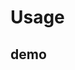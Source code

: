 # Usage

## demo

<common-democode title="基本用法" description="基本table用法">
  <examples-demo01 slot="codeComp"></examples-demo01>
  <highlight-code  slot="codeText" lang="vue">
    <template>
      <el-row :gutter="20">
        <el-col :span="16" :offset="4">
          <h1>demo01</h1>
          <VForm :option="formObj" ref="form"></VForm>
          <VTable :option="tableOpt" :height="tableHeight"></VTable>
        </el-col>
      </el-row>
    </template>
    <script lang="ts">
      // @ is an alias to /src
      import { Component, Vue, Ref } from 'vue-property-decorator'
      import axios from 'axios'
      @Component({})
      export default class Demo01 extends Vue {
        @Ref() readonly form!: any
        formObj: any = {
          inline: true,
          labelPosition: 'right',
          labelWidth: '100',
          btnPos: 'right',
          items: [
            {
              label: '任务名称',
              type: 'text',
              comOpt: {
                id: 'taskName',
                width: 210,
                disabled: false,
                show: true,
                placeholder: '',
                value: ''
              }
            },
            {
              label: '任务内容',
              type: 'text',
              comOpt: {
                id: 'taskContent',
                width: 210,
                disabled: false,
                show: false,
                placeholder: '',
                value: ''
              }
            },
            {
              label: '目标',
              type: 'text',
              comOpt: {
                id: 'targetIpInfo',
                width: 210,
                disabled: false,
                show: true,
                placeholder: '',
                value: ''
              }
            },
            {
              label: '创建日期',
              type: 'date',
              comOpt: {
                id: 'queryCreateTime',
                clearable: false,
                value: '',
                type: 'datetimerange',
                disabled: false,
                width: '210',
                pickOptions: {}
              }
            },
            {
              label: '更新日期',
              type: 'date',
              comOpt: {
                id: 'queryUpdateTime',
                clearable: false,
                value: '',
                type: 'datetimerange',
                disabled: false,
                width: '210',
                pickOptions: {}
              }
            },
            {
              label: '任务状态',
              type: 'select',
              comOpt: {
                id: 'taskStatusId',
                value: '0',
                width: 210,
                disabled: false,
                data: [
                  { name: '全部', value: '0' },
                  { name: '未提交', value: '1' },
                  { name: '已提交', value: '2' },
                  { name: '查询中', value: '3' },
                  { name: '已完成', value: '4' }
                ]
              }
            },
            {
              label: '文件状态',
              type: 'select',
              wrap: true,
              comOpt: {
                id: 'fileStatusId',
                value: '0',
                width: 210,
                disabled: false,
                show: true,
                data: [
                  { name: '全部', value: '0' },
                  { name: '未下载', value: '1' },
                  { name: '已下载', value: '2' }
                ]
              }
            }
          ],
          btns: [
            {
              comOpt: {
                id: 'query',
                value: '查询',
                width: 210,
                disabled: false,
                click: this.querySearchAction
              }
            },
            {
              comOpt: {
                id: 'query',
                value: '新建',
                width: 210,
                disabled: false,
                click: this.addSearchAction
              }
            }
          ]
        }
        private tableOpt: any = {
          stripe: true,
          column: [
            { name: '序号', value: 'index', fixed: 'left', width: 50, align: 'center' },
            { name: '任务名称', value: 'taskName', fixed: 'left', align: 'center' },
            { name: '创建时间', value: 'createTime', align: 'center' },
            { name: '更新时间', value: 'updateTime', align: 'center' },
            { name: '任务状态', value: 'taskStatusName', align: 'center' },
            { name: '任务内容', value: 'taskContent', align: 'center' },
            { name: '任务结果', value: 'jobResult', align: 'center' },
            {
              name: '操作',
              value: '',
              align: 'center',
              fixed: 'right',
              width: 150,
              operations: [
                {
                  label: '详情',
                  type: 'label',
                  disCallBack() {
                    return false
                  },
                  handlerClick: (row: any) => {
                    console.log(row)
                  }
                },
                {
                  label: '编辑',
                  type: 'label',
                  handlerClick: (row: any) => {
                    console.log(row)
                  }
                },
                {
                  label: '删除',
                  type: 'label',
                  disCallBack(row: any) {},
                  handlerClick: (row: any) => {}
                }
              ]
            }
          ],
          data: [],
          // 是否分页
          pagination: true,
          // 分页参数
          pageOpt: {
            currentPage: 1,
            total: 0,
            pageSizes: [10, 20, 30, 40, 50],
            pageSize: 10
          }
        }
        tableHeight = 400

        querySearchAction() {
          const formValue = this.form.getValue()
          console.log(this, formValue)
        }
        addSearchAction() {
          this.$message.info('add')
        }

        mounted() {
          axios.get('/api/tablelist').then(resp => {
            const list = resp.data.data.list as Array<object>
            this.tableOpt.data = list
          })
        }
      }
      </script>

  </highlight-code>
</common-democode>
